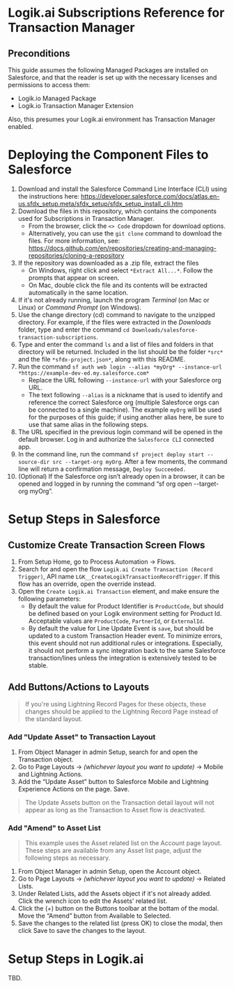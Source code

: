 # Logik.ai Subscriptions Reference for Transaction Manager

## Preconditions
This guide assumes the following Managed Packages are installed on Salesforce, and that the reader is set up with the necessary licenses and permissions to access them:
- Logik.io Managed Package
- Logik.io Transaction Manager Extension

Also, this presumes your Logik.ai environment has Transaction Manager enabled.

# Deploying the Component Files to Salesforce

1. Download and install the Salesforce Command Line Interface (CLI) using the instructions here: https://developer.salesforce.com/docs/atlas.en-us.sfdx_setup.meta/sfdx_setup/sfdx_setup_install_cli.htm
2. Download the files in this repository, which contains the components used for Subscriptions in Transaction Manager.
   - From the browser, click the `<> Code` dropdown for download options.
   - Alternatively, you can use the `git clone` command to download the files. For more information, see: https://docs.github.com/en/repositories/creating-and-managing-repositories/cloning-a-repository
3. If the repository was downloaded as a .zip file, extract the files
   - On Windows, right click and select `*Extract All...*`. Follow the prompts that appear on screen.
   - On Mac, double click the file and its contents will be extracted automatically in the same location.
4. If it's not already running, launch the program *Terminal* (on Mac or Linux) or *Command Prompt* (on Windows).
5. Use the change directory (cd) command to navigate to the unzipped directory. For example, if the files were extracted in the *Downloads* folder, type and enter the command `cd Downloads/salesforce-transaction-subscriptions`.
6. Type and enter the command `ls` and a list of files and folders in that directory will be returned. Included in the list should be the folder `*src*` and the file `*sfdx-project.json*`, along with this README.
7. Run the command `sf auth web login --alias *myOrg* --instance-url *https://example-dev-ed.my.salesforce.com*`
   - Replace the URL following `--instance-url` with your Salesforce org URL.
   - The text following `--alias` is a nickname that is used to identify and reference the correct Salesforce org (multiple Salesforce orgs can be connected to a single machine). The example `myOrg` will be used for the purposes of this guide; if using another alias here, be sure to use that same alias in the following steps.
8. The URL specified in the previous login command will be opened in the default browser. Log in and authorize the `Salesforce CLI` connected app.
9. In the command line, run the command `sf project deploy start --source-dir src --target-org myOrg`. After a few moments, the command line will return a confirmation message, `Deploy Succeeded.`
10. (Optional) If the Salesforce org isn’t already open in a browser, it can be opened and logged in by running the command “sf org open --target-org myOrg”.

# Setup Steps in Salesforce
## Customize Create Transaction Screen Flows
1. From Setup Home, go to Process Automation → Flows.
2. Search for and open the flow `Logik.ai Create Transaction (Record Trigger)`, API name `LGK__CreateLogikTransactionRecordTrigger`. If this flow has an override, open the override instead.
3. Open the `Create Logik.ai Transaction` element, and make ensure the following parameters:
   - By default the value for Product Identifier is `ProductCode`, but should be defined based on your Logik environment setting for Product Id. Acceptable values are `ProductCode`, `PartnerId`, or `ExternalId`.
   - By default the value for Line Update Event is `save`, but should be updated to a custom Transaction Header event. To minimize errors, this event should not run additional rules or integrations. Especially, it should not perform a sync integration back to the same Salesforce transaction/lines unless the integration is extensively tested to be stable.

## Add Buttons/Actions to Layouts
> If you're using Lightning Record Pages for these objects, these changes should be applied to the Lightning Record Page instead of the standard layout.

### Add "Update Asset" to Transaction Layout
1. From Object Manager in admin Setup, search for and open the Transaction object.
2. Go to Page Layouts → _(whichever layout you want to update)_ → Mobile and Lightning Actions.
3. Add the “Update Asset” button to Salesforce Mobile and Lightning Experience Actions on the page. Save.
> The Update Assets button on the Transaction detail layout will not appear as long as the Transaction to Asset flow is deactivated.

### Add "Amend" to Asset List
> This example uses the Asset related list on the Account page layout. These steps are available from any Asset list page, adjust the following steps as necessary.
1. From Object Manager in admin Setup, open the Account object.
2. Go to Page Layouts → _(whichever layout you want to update)_ → Related Lists.
3. Under Related Lists, add the Assets object if it's not already added. Click the wrench icon to edit the Assets' related list.
4. Click the (+) button on the Buttons toolbar at the bottam of the modal. Move the “Amend” button from Available to Selected.
5. Save the changes to the related list (press OK) to close the modal, then click Save to save the changes to the layout.


# Setup Steps in Logik.ai
TBD.